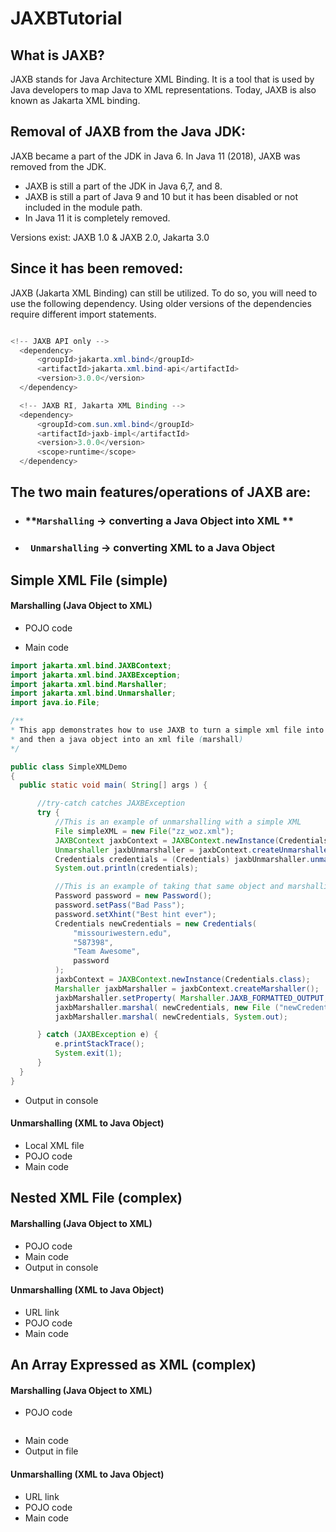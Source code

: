 # JAXBTutorial
## What is JAXB?
JAXB stands for Java Architecture XML Binding. It is a tool that is used by Java developers to map Java to XML representations. Today, JAXB  is also  known as Jakarta XML binding.

## Removal of JAXB from the Java JDK:
JAXB became a part of the JDK in Java 6. In Java 11 (2018), JAXB was removed from the JDK. 
- JAXB is still a part of the JDK in Java 6,7, and 8.
- JAXB is still a part of Java 9 and 10 but it has been disabled or not included in the module path. 
- In Java 11 it is completely removed.

Versions exist:  JAXB 1.0 &  JAXB 2.0, Jakarta 3.0

## Since it has been removed:
JAXB (Jakarta XML Binding) can still be utilized. To do so, you will need to use the following dependency. Using older versions of the dependencies require different import statements. 

```Java

<!-- JAXB API only -->
  <dependency>
      <groupId>jakarta.xml.bind</groupId>
      <artifactId>jakarta.xml.bind-api</artifactId>
      <version>3.0.0</version>
  </dependency>

  <!-- JAXB RI, Jakarta XML Binding -->
  <dependency>
      <groupId>com.sun.xml.bind</groupId>
      <artifactId>jaxb-impl</artifactId>
      <version>3.0.0</version>
      <scope>runtime</scope>
  </dependency>

```


## The two main features/operations of JAXB are:
- ### **````Marshalling```` -> converting a Java Object into XML ** ###
- ### **```` Unmarshalling```` -> converting XML to a Java Object** ###

## Simple XML File (simple)
#### Marshalling (Java Object to XML)
  - POJO code


  - Main code

  ```Java
import jakarta.xml.bind.JAXBContext;
import jakarta.xml.bind.JAXBException;
import jakarta.xml.bind.Marshaller;
import jakarta.xml.bind.Unmarshaller;
import java.io.File;

/**
 * This app demonstrates how to use JAXB to turn a simple xml file into an object (unmarshall)
 * and then a java object into an xml file (marshall)
 */
 
  public class SimpleXMLDemo
{
    public static void main( String[] args ) {

        //try-catch catches JAXBException
        try {
            //This is an example of unmarshalling with a simple XML
            File simpleXML = new File("zz_woz.xml");
            JAXBContext jaxbContext = JAXBContext.newInstance(Credentials.class);
            Unmarshaller jaxbUnmarshaller = jaxbContext.createUnmarshaller();
            Credentials credentials = (Credentials) jaxbUnmarshaller.unmarshal(simpleXML);
            System.out.println(credentials);

            //This is an example of taking that same object and marshalling it into an xml file with a simple XML
            Password password = new Password();
            password.setPass("Bad Pass");
            password.setXhint("Best hint ever");
            Credentials newCredentials = new Credentials(
                "missouriwestern.edu",
                "587398",
                "Team Awesome",
                password
            );
            jaxbContext = JAXBContext.newInstance(Credentials.class);
            Marshaller jaxbMarshaller = jaxbContext.createMarshaller();
            jaxbMarshaller.setProperty( Marshaller.JAXB_FORMATTED_OUTPUT, true );
            jaxbMarshaller.marshal( newCredentials, new File ("newCredentials.xml"));
            jaxbMarshaller.marshal( newCredentials, System.out);

        } catch (JAXBException e) {
            e.printStackTrace();
            System.exit(1);
        }
    }
}
```
  - Output in console
#### Unmarshalling (XML to Java Object)
  - Local XML file 
  - POJO code
  - Main code

## Nested XML File (complex)
#### Marshalling (Java Object to XML)
  - POJO code
  - Main code
  - Output in console
#### Unmarshalling (XML to Java Object)
  - URL link
  - POJO code
  - Main code

## An Array Expressed as XML (complex)
#### Marshalling (Java Object to XML)
  - POJO code
  ````Java
  
  ````
  - Main code
  - Output in file
#### Unmarshalling (XML to Java Object)
  - URL link
  - POJO code
  - Main code
